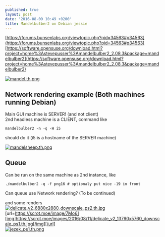 ```yaml
---
published: true
layout: post
date: '2016-08-09 10:49 +0200'
title: Mandelbulber2 on Debian jessie
---
```

[https://forums.bunsenlabs.org/viewtopic.php?pid=34563#p34563](https://forums.bunsenlabs.org/viewtopic.php?pid=34563#p34563)  
[https://software.opensuse.org/download.html?project=home%3Astevepusser%3Amandelbulber2_2.08.3&package=mandelbulber2](https://software.opensuse.org/download.html?project=home%3Astevepusser%3Amandelbulber2_2.08.3&package=mandelbulber2)  

[![mandel.th.png](https://www.scrot.moe/images/2016/08/09/mandel.th.png)](https://www.scrot.moe/image/lc60)

## Network rendering example (Both machines running Debian)

Main GUI machine is SERVER! (and not client)  
2nd headless machine is a CLIENT, command like  

    mandelbulber2 -n -q -H i5
    
should do it (i5 is a hostname of the SERVER machine)

[![mandelsheep.th.png](https://www.scrot.moe/images/2016/08/09/mandelsheep.th.png)](https://www.scrot.moe/images/2016/08/09/mandelsheep.png)

## Queue

Can be run on the same machine as 2nd instance, like

    ./mandelbulber2 -q -f png16 # optionaly put nice -19 in front
    
Can queue use Network rendering? (To be continued)
    
and some renders  
[![delicate_v2_6880x2880_downscale_ps2.th.jpg](https://scrot.moe/images/2016/08/09/delicate_v2_6880x2880_downscale_ps2.th.jpg)](https://scrot.moe/image/ls7L)  
[url=https://scrot.moe/image/7Mo6][img]https://scrot.moe/images/2016/08/11/delicate_v2_13760x5760_downscale_ps1.th.jpg[/img][/url]  
[![jezek_ps1.th.png](https://scrot.moe/images/2016/08/10/jezek_ps1.th.png)](https://scrot.moe/image/lti3)
